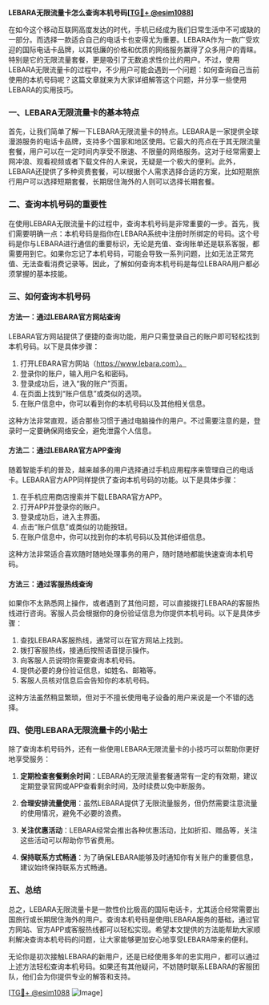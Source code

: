 **LEBARA无限流量卡怎么查询本机号码[[TG💪+ @esim1088](https://t.me/s/esim1088)]**

在如今这个移动互联网高度发达的时代，手机已经成为我们日常生活中不可或缺的一部分。而选择一款适合自己的电话卡也变得尤为重要。LEBARA作为一款广受欢迎的国际电话卡品牌，以其低廉的价格和优质的网络服务赢得了众多用户的青睐。特别是它的无限流量套餐，更是吸引了无数追求性价比的用户。不过，使用LEBARA无限流量卡的过程中，不少用户可能会遇到一个问题：如何查询自己当前使用的本机号码呢？这篇文章就来为大家详细解答这个问题，并分享一些使用LEBARA的实用技巧。

### 一、LEBARA无限流量卡的基本特点

首先，让我们简单了解一下LEBARA无限流量卡的特点。LEBARA是一家提供全球漫游服务的电话卡品牌，支持多个国家和地区使用。它最大的亮点在于其无限流量套餐，用户可以在一定时间内享受不限速、不限量的网络服务。这对于经常需要上网冲浪、观看视频或者下载文件的人来说，无疑是一个极大的便利。此外，LEBARA还提供了多种资费套餐，可以根据个人需求选择合适的方案，比如短期旅行用户可以选择短期套餐，长期居住海外的人则可以选择长期套餐。

### 二、查询本机号码的重要性

在使用LEBARA无限流量卡的过程中，查询本机号码是非常重要的一步。首先，我们需要明确一点：本机号码是指你在LEBARA系统中注册时所绑定的号码。这个号码是你与LEBARA进行通信的重要标识，无论是充值、查询账单还是联系客服，都需要用到它。如果你忘记了本机号码，可能会导致一系列问题，比如无法正常充值、无法查看消费记录等。因此，了解如何查询本机号码是每位LEBARA用户都必须掌握的基本技能。

### 三、如何查询本机号码

#### 方法一：通过LEBARA官方网站查询

LEBARA官方网站提供了便捷的查询功能，用户只需登录自己的账户即可轻松找到本机号码。以下是具体步骤：

1. 打开LEBARA官方网站（https://www.lebara.com）。
2. 登录你的账户，输入用户名和密码。
3. 登录成功后，进入“我的账户”页面。
4. 在页面上找到“账户信息”或类似的选项。
5. 在账户信息中，你可以看到你的本机号码以及其他相关信息。

这种方法非常直观，适合那些习惯于通过电脑操作的用户。不过需要注意的是，登录时一定要确保网络安全，避免泄露个人信息。

#### 方法二：通过LEBARA官方APP查询

随着智能手机的普及，越来越多的用户选择通过手机应用程序来管理自己的电话卡。LEBARA官方APP同样提供了查询本机号码的功能。以下是具体步骤：

1. 在手机应用商店搜索并下载LEBARA官方APP。
2. 打开APP并登录你的账户。
3. 登录成功后，进入主界面。
4. 点击“账户信息”或类似的功能按钮。
5. 在账户信息中，你可以找到你的本机号码以及其他详细信息。

这种方法非常适合喜欢随时随地处理事务的用户，随时随地都能快速查询本机号码。

#### 方法三：通过客服热线查询

如果你不太熟悉网上操作，或者遇到了其他问题，可以直接拨打LEBARA的客服热线进行咨询。客服人员会根据你的身份验证信息为你提供本机号码。以下是具体步骤：

1. 查找LEBARA客服热线，通常可以在官方网站上找到。
2. 拨打客服热线，接通后按照语音提示操作。
3. 向客服人员说明你需要查询本机号码。
4. 提供必要的身份验证信息，如姓名、邮箱等。
5. 客服人员核对信息后会告知你的本机号码。

这种方法虽然稍显繁琐，但对于不擅长使用电子设备的用户来说是一个不错的选择。

### 四、使用LEBARA无限流量卡的小贴士

除了查询本机号码外，还有一些使用LEBARA无限流量卡的小技巧可以帮助你更好地享受服务：

1. **定期检查套餐剩余时间**：LEBARA的无限流量套餐通常有一定的有效期，建议定期登录官网或APP查看剩余时间，及时续费以免中断服务。
   
2. **合理安排流量使用**：虽然LEBARA提供了无限流量服务，但仍然需要注意流量的使用情况，避免不必要的浪费。

3. **关注优惠活动**：LEBARA经常会推出各种优惠活动，比如折扣、赠品等，关注这些活动可以帮助你节省费用。

4. **保持联系方式畅通**：为了确保LEBARA能够及时通知你有关账户的重要信息，建议始终保持联系方式畅通。

### 五、总结

总之，LEBARA无限流量卡是一款性价比极高的国际电话卡，尤其适合经常需要出国旅行或长期居住海外的用户。查询本机号码是使用LEBARA服务的基础，通过官方网站、官方APP或客服热线都可以轻松实现。希望本文提供的方法能帮助大家顺利解决查询本机号码的问题，让大家能够更加安心地享受LEBARA带来的便利。

无论你是初次接触LEBARA的新用户，还是已经使用多年的忠实用户，都可以通过上述方法轻松查询本机号码。如果还有其他疑问，不妨随时联系LEBARA的客服团队，他们会为你提供专业的解答和支持。

[[TG💪+ @esim1088](https://t.me/s/esim1088) ![Image](https://i.postimg.cc/4NQfJmqS/Snipaste-2025-05-13-00-14-12.png)]